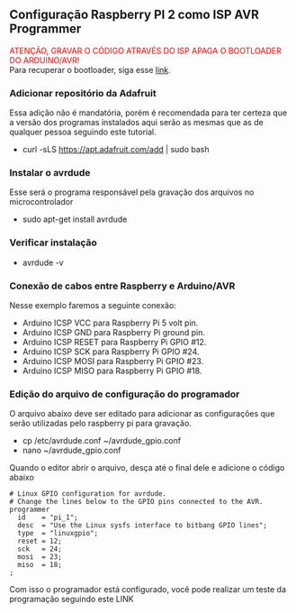 ## Configuração Raspberry PI 2 como ISP AVR Programmer
<span style="color:red">ATENÇÃO, GRAVAR O CÓDIGO ATRAVÉS DO ISP APAGA O BOOTLOADER DO ARDUINO/AVR!
</span> <br />Para recuperar o bootloader, siga esse [link](https://github.com/Bianorz/gynga/blob/master/docs.md#instala%C3%A7%C3%A3o-do-optiboot-no-arduino-utilizando-avr-dude). 


### Adicionar repositório da Adafruit
Essa adição não é mandatória, porém é recomendada para ter certeza que a versão dos programas instalados aqui serão as mesmas que as de qualquer pessoa seguindo este tutorial.

- curl -sLS https://apt.adafruit.com/add | sudo bash
### Instalar o avrdude
Esse será o programa responsável pela gravação dos arquivos no microcontrolador

- sudo apt-get install avrdude
### Verificar instalação
- avrdude -v
### Conexão de cabos entre Raspberry e Arduino/AVR
 Nesse exemplo faremos a seguinte conexão:

- Arduino ICSP VCC para Raspberry Pi 5 volt pin.
- Arduino ICSP GND para Raspberry Pi ground pin.
- Arduino ICSP RESET para Raspberry Pi GPIO #12.
- Arduino ICSP SCK para Raspberry Pi GPIO #24.
- Arduino ICSP MOSI para Raspberry Pi GPIO #23.
- Arduino ICSP MISO para Raspberry Pi GPIO #18.
### Edição do arquivo de configuração do programador
O arquivo abaixo deve ser editado para adicionar as configurações que serão utilizadas pelo raspberry pi para gravação.

- cp /etc/avrdude.conf ~/avrdude_gpio.conf <br />
- nano ~/avrdude_gpio.conf

 Quando o editor abrir o arquivo, desça até o final dele e adicione o código abaixo
 
 
    # Linux GPIO configuration for avrdude.
    # Change the lines below to the GPIO pins connected to the AVR.
    programmer
      id    = "pi_1";
      desc  = "Use the Linux sysfs interface to bitbang GPIO lines";
      type  = "linuxgpio";
      reset = 12;
      sck   = 24;
      mosi  = 23;
      miso  = 18;
    ;
 
Com isso o programador está configurado, você pode realizar um teste da programação seguindo este LINK